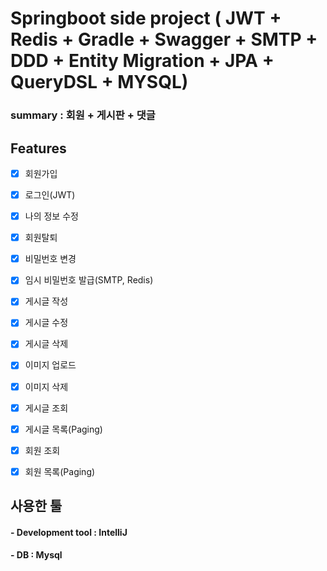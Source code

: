 # Springboot side project ( JWT + Redis + Gradle + Swagger + SMTP + DDD + Entity Migration + JPA + QueryDSL + MYSQL)


### summary : 회원 + 게시판 + 댓글


## Features

- [x] 회원가입 
- [x] 로그인(JWT)
- [x] 나의 정보 수정
- [x] 회원탈퇴
- [x] 비밀번호 변경
- [x] 임시 비밀번호 발급(SMTP, Redis)
- [x] 게시글 작성
- [x] 게시글 수정
- [x] 게시글 삭제
- [x] 이미지 업로드
- [x] 이미지 삭제
- [x] 게시글 조회
- [x] 게시글 목록(Paging)
- [x] 회원 조회
- [x] 회원 목록(Paging)



## 사용한 툴 

#### - Development tool : IntelliJ 
#### - DB : Mysql



